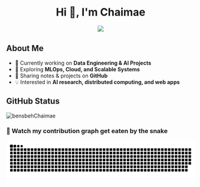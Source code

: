 <h1 align="center">Hi 👋, I'm Chaimae</h1>

<p align="center">
  <a href="https://github.com/DenverCoder1/readme-typing-svg">
    <img src="https://readme-typing-svg.demolab.com/?lines=AI%20Engineer;Data%20Scientist;Data%20Engineer;Problem%20Solving;DSA&font=Fira%20Code&center=true&width=500&height=45&color=f75c7e&vCenter=true&pause=1000&size=24&background=141321" />
  </a>
</p>


## About Me
- 🔭 Currently working on **Data Engineering & AI Projects**  
- 🌱 Exploring **MLOps, Cloud, and Scalable Systems**  
- 📝 Sharing notes & projects on **GitHub**  
- 💡 Interested in **AI research, distributed computing, and web apps**  



## GitHub Status  
<div >
<img src="https://github-readme-stats.vercel.app/api?username=bensbehChaimae&show_icons=true&theme=radical" alt="bensbehChaimae" />
</div>





### 🐍 Watch my contribution graph get eaten by the snake
</div>
<picture>
  <source media="(prefers-color-scheme: dark)" srcset="https://raw.githubusercontent.com/bensbehChaimae/bensbehChaimae/output/github-snake-dark.svg" />
  <source media="(prefers-color-scheme: light)" srcset="https://raw.githubusercontent.com/bensbehChaimae/bensbehChaimae/output/github-snake.svg" />
  <img alt="github-snake" src="https://raw.githubusercontent.com/bensbehChaimae/bensbehChaimae/output/github-snake.svg" />
</picture>
